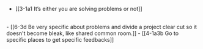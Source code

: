 - [[3-1a1 It’s either you are solving problems or not]]
<br>
- [[6-3d Be very specific about problems and divide a project clear cut so it doesn't become bleak, like shared common room.]]
  - [[4-1a3b Go to specific places to get specific feedbacks]]
